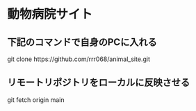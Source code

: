 <h1>動物病院サイト</h1>

<h2>下記のコマンドで自身のPCに入れる</h2>

<p>git clone https://github.com/rrr068/animal_site.git</p>


<h2>リモートリポジトリをローカルに反映させる</h2>

<p>git fetch origin main</p>
